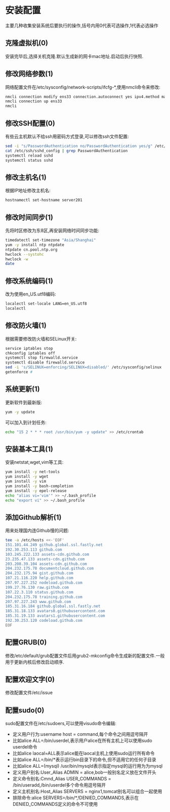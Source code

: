 # 安装配置

主要几种收集安装系统后要执行的操作,括号内用0代表可选操作,1代表必选操作

## 克隆虚拟机(0)

安装完毕后,选择关机克隆.默认生成新的网卡mac地址.启动后执行快照.



## 修改网络参数(1)

网络配置文件在/etc/sysconfig/network-scripts/ifcfg-\*,使用nmcli命令来修改:

```sh
nmcli connection modify ens33 connection.autoconnect yes ipv4.method manual ipv4.addresses 192.168.2.234/2 ipv4.gateway 192.168.2.1 ipv4.dns 222.246.129.80
nmcli connection up ens33
nmcli
```



## 修改SSH配置(0)

有些云主机默认不给ssh用密码方式登录,可以修改ssh文件配置:

```sh
sed -i "s/PasswordAuthentication no/PasswordAuthentication yes/g" /etc/ssh/sshd_config
cat /etc/ssh/sshd_config | grep PasswordAuthentication
systemctl reload sshd
systemctl status sshd
```



## 修改主机名(1)

根据IP地址修改主机名:

```sh
hostnamectl set-hostname server201
```



## 修改时间同步(1)

先将时区修改为东8区,再安装网络时间同步功能:

```sh
timedatectl set-timezone "Asia/Shanghai"
yum -y install ntp ntpdate
ntpdate cn.pool.ntp.org
hwclock --systohc
hwclock -w
date
```



## 修改系统编码(1)

改为使用en_US.utf8编码:

```sh
localectl set-locale LANG=en_US.utf8
localectl
```



## 修改防火墙(1)

根据需要修改防火墙和SELinux开关:

```sh
service iptables stop
chkconfig iptables off
systemctl stop firewalld.service
systemctl disable firewalld.service
sed -i 's/SELINUX=enforcing/SELINUX=disabled/' /etc/sysconfig/selinux
getenforce #
```



## 系统更新(1)

更新软件到最新版:

```sh
yum -y update
```

可以加入到计划任务:

```sh
echo "15 2 * * * root /usr/bin/yum -y update" >> /etc/crontab
```



## 安装基本工具(1)

安装netstat,wget,vim等工具:

```sh
yum install -y net-tools 
yum install -y wget 
yum install -y vim
yum install -y bash-completion
yum install -y epel-release
echo "alias vi='vim'" >> ~/.bash_profile
echo "export vi" >> ~/.bash_profile
```



## 添加Github解析(1)

用来处理国内连Github慢的问题:

```sh
tee -a /etc/hosts <<-'EOF'
151.101.44.249 github.global.ssl.fastly.net 
192.30.253.113 github.com 
103.245.222.133 assets-cdn.github.com 
23.235.47.133 assets-cdn.github.com 
203.208.39.104 assets-cdn.github.com 
204.232.175.78 documentcloud.github.com 
204.232.175.94 gist.github.com 
107.21.116.220 help.github.com 
207.97.227.252 nodeload.github.com 
199.27.76.130 raw.github.com 
107.22.3.110 status.github.com 
204.232.175.78 training.github.com 
207.97.227.243 www.github.com 
185.31.16.184 github.global.ssl.fastly.net 
185.31.18.133 avatars0.githubusercontent.com 
185.31.19.133 avatars1.githubusercontent.com
192.30.253.120 codeload.github.com
EOF
```



## 配置GRUB(0)

修改/etc/default/grub配置文件后用grub2-mkconfig命令生成新的配置文件.一般用于更新内核后修改启动顺序.



## 配置欢迎文字(0)

修改配置文件/etc/issue



## 配置sudo(0)

sudo配置文件在/etc/sudoers,可以使用visudo命令编辑:

- 定义用户行为:username host = command,每个命令之间用逗号隔开
- 比如alice ALL=/bin/userdel,表示用户alice在所有主机上可以使用sudo userdel命令
- 比如alice laocal=ALL表示alice能在laocal主机上使用sudo运行所有命令
- 比如alice ALL=/bin/\*表示运行bin目录下的命令,但不适用它的任何子目录
- 比如alice ALL=(mysql) /usr/bin/mysqld表示指定mysql的运行用为为mysql
- 定义用户别名:User_Alias ADMIN = alice,bob一般别名定义放在文件开头
- 定义命令别名:Cmnd_Alias USER_COMMANDS = /bin/useradd,/bin/userdel多个命令用逗号隔开
- 定义主机别名:Host_Alias SERVERS = nginx1,tomcat别名可以组合一起使用
- 排除命令:alice SERVERS=/bin/\*,!DENIED_COMMANDS,表示在DENIED_COMMANDS定义的命令不可使用



